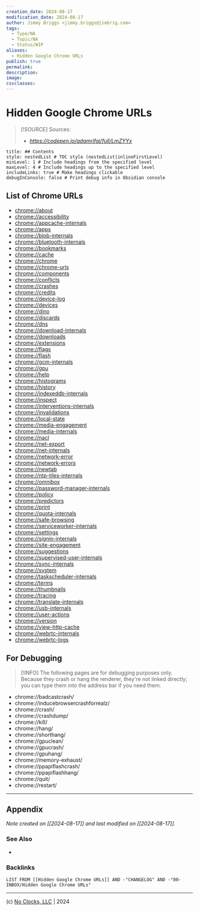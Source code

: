 ```yaml
---
creation_date: 2024-08-17
modification_date: 2024-08-17
author: Jimmy Briggs <jimmy.briggs@jimbrig.com>
tags:
  - Type/NA
  - Topic/NA
  - Status/WIP
aliases:
  - Hidden Google Chrome URLs
publish: true
permalink:
description:
image:
cssclasses:
---
```



# Hidden Google Chrome URLs

> [!SOURCE] Sources:
> - *https://codepen.io/adamrifai/full/LmZYYx*

```table-of-contents
title: ## Contents 
style: nestedList # TOC style (nestedList|inlineFirstLevel)
minLevel: 1 # Include headings from the specified level
maxLevel: 4 # Include headings up to the specified level
includeLinks: true # Make headings clickable
debugInConsole: false # Print debug info in Obsidian console
```

## List of Chrome URLs

- [chrome://about](chrome://about/)
- [chrome://accessibility](chrome://accessibility/)
- [chrome://appcache-internals](chrome://appcache-internals/)
- [chrome://apps](chrome://apps/)
- [chrome://blob-internals](chrome://blob-internals/)
- [chrome://bluetooth-internals](chrome://bluetooth-internals/)
- [chrome://bookmarks](chrome://bookmarks/)
- [chrome://cache](chrome://cache/)
- [chrome://chrome](chrome://chrome/)
- [chrome://chrome-urls](chrome://chrome-urls/)
- [chrome://components](chrome://components/)
- [chrome://conflicts](chrome://conflicts/)
- [chrome://crashes](chrome://crashes/)
- [chrome://credits](chrome://credits/)
- [chrome://device-log](chrome://device-log/)
- [chrome://devices](chrome://devices/)
- [chrome://dino](chrome://dino/)
- [chrome://discards](chrome://discards/)
- [chrome://dns](chrome://dns/)
- [chrome://download-internals](chrome://download-internals/)
- [chrome://downloads](chrome://downloads/)
- [chrome://extensions](chrome://extensions/)
- [chrome://flags](chrome://flags/)
- [chrome://flash](chrome://flash/)
- [chrome://gcm-internals](chrome://gcm-internals/)
- [chrome://gpu](chrome://gpu/)
- [chrome://help](chrome://help/)
- [chrome://histograms](chrome://histograms/)
- [chrome://history](chrome://history/)
- [chrome://indexeddb-internals](chrome://indexeddb-internals/)
- [chrome://inspect](chrome://inspect/)
- [chrome://interventions-internals](chrome://interventions-internals/)
- [chrome://invalidations](chrome://invalidations/)
- [chrome://local-state](chrome://local-state/)
- [chrome://media-engagement](chrome://media-engagement/)
- [chrome://media-internals](chrome://media-internals/)
- [chrome://nacl](chrome://nacl/)
- [chrome://net-export](chrome://net-export/)
- [chrome://net-internals](chrome://net-internals/)
- [chrome://network-error](chrome://network-error/)
- [chrome://network-errors](chrome://network-errors/)
- [chrome://newtab](chrome://newtab/)
- [chrome://ntp-tiles-internals](chrome://ntp-tiles-internals/)
- [chrome://omnibox](chrome://omnibox/)
- [chrome://password-manager-internals](chrome://password-manager-internals/)
- [chrome://policy](chrome://policy/)
- [chrome://predictors](chrome://predictors/)
- [chrome://print](chrome://print/)
- [chrome://quota-internals](chrome://quota-internals/)
- [chrome://safe-browsing](chrome://safe-browsing/)
- [chrome://serviceworker-internals](chrome://serviceworker-internals/)
- [chrome://settings](chrome://settings/)
- [chrome://signin-internals](chrome://signin-internals/)
- [chrome://site-engagement](chrome://site-engagement/)
- [chrome://suggestions](chrome://suggestions/)
- [chrome://supervised-user-internals](chrome://supervised-user-internals/)
- [chrome://sync-internals](chrome://sync-internals/)
- [chrome://system](chrome://system/)
- [chrome://taskscheduler-internals](chrome://taskscheduler-internals/)
- [chrome://terms](chrome://terms/)
- [chrome://thumbnails](chrome://thumbnails/)
- [chrome://tracing](chrome://tracing/)
- [chrome://translate-internals](chrome://translate-internals/)
- [chrome://usb-internals](chrome://usb-internals/)
- [chrome://user-actions](chrome://user-actions/)
- [chrome://version](chrome://version/)
- [chrome://view-http-cache](chrome://view-http-cache/)
- [chrome://webrtc-internals](chrome://webrtc-internals/)
- [chrome://webrtc-logs](chrome://webrtc-logs/)

## For Debugging

> [!INFO]
> The following pages are for debugging purposes only. Because they crash or hang the renderer, they're not linked directly; you can type them into the address bar if you need them.

- chrome://badcastcrash/
- chrome://inducebrowsercrashforrealz/
- chrome://crash/
- chrome://crashdump/
- chrome://kill/
- chrome://hang/
- chrome://shorthang/
- chrome://gpuclean/
- chrome://gpucrash/
- chrome://gpuhang/
- chrome://memory-exhaust/
- chrome://ppapiflashcrash/
- chrome://ppapiflashhang/
- chrome://quit/
- chrome://restart/


***

## Appendix

*Note created on [[2024-08-17]] and last modified on [[2024-08-17]].*

### See Also

- 

### Backlinks

```dataview
LIST FROM [[Hidden Google Chrome URLs]] AND -"CHANGELOG" AND -"00-INBOX/Hidden Google Chrome URLs"
```

***

(c) [No Clocks, LLC](https://github.com/noclocks) | 2024